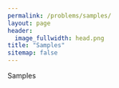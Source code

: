 ```yaml
---
permalink: /problems/samples/
layout: page
header:
  image_fullwidth: head.png
title: "Samples"
sitemap: false
---
```


Samples
